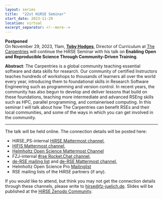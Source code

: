 ```yaml
---
layout: series
title:  "22st HiRSE Seminar"
start_date: 2023-11-29
location: virtual
excerpt_separator: <!--more-->
---
```


**Postponed**  
On November 29, 2023, 11am, [**Toby Hodges**](https://tbyhdgs.info/), Director of Curriculum at [The Carpentries](https://carpentries.org/) will continue the HiRSE Seminar with his talk on **Enabling Open and Reproducible Science Through Community-Driven Training**. 
<!--more-->

**Abstract**:
The Carpentries is a global community teaching essential software and data skills for research. Our community of certified Instructors teaches hundreds of workshops to thousands of learners all over the world every year, introducing them to foundational skills in Research Software Engineering such as programming and version control. In recent years, the community has also begun to develop and deliver lessons that build on these foundations, teaching more intermediate and advanced RSEng skills such as HPC, parallel programming, and containerised computing. In this seminar I will talk about how The Carpentries can benefit RSEs and their local communities, and some of the ways in which you can get involved in the community.

***

The talk will be held online. The connection details will be posted here:

* HiRSE_PS-internal [HiRSE Mattermost channel](https://mattermost.hzdr.de/hirse),
* [HIFIS Mattermost channel](https://mattermost.hzdr.de/hifis), 
* [Helmholtz Open Science Mattermost Channel](https://mattermost.hzdr.de/open-science)
* FZJ-internal [#rse Rocket.Chat channel](https://chat.fz-juelich.de/channel/rse),
* [de-RSE mailing list](https://de-rse.org/de/join.html) and [de-RSE Mattermost channel](https://chat.gwdg.de/channel/derse),
* Helmholtz Open Science Pro [Mailinglist](https://os.helmholtz.de/en/newsroom/mailing-list/)
* RSE mailing lists of the HiRSE partners (if any).

If you would like to attend, but think you may not get the connection details through these channels, please write to [hirse@fz-juelich.de](mailto:hirse@fz-juelich.de). Slides will be published at the [HiRSE Zenodo Community](https://zenodo.org/communities/hirse/).
